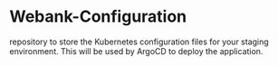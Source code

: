 # Webank-Configuration
 repository to store the Kubernetes configuration files for your staging environment. This will be used by ArgoCD to deploy the application.
